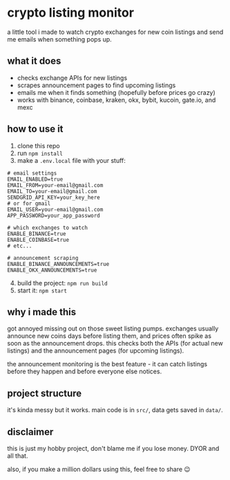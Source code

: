 # crypto listing monitor

a little tool i made to watch crypto exchanges for new coin listings and send me emails when something pops up. 

## what it does

- checks exchange APIs for new listings
- scrapes announcement pages to find upcoming listings
- emails me when it finds something (hopefully before prices go crazy)
- works with binance, coinbase, kraken, okx, bybit, kucoin, gate.io, and mexc

## how to use it

1. clone this repo
2. run `npm install`
3. make a `.env.local` file with your stuff:

```
# email settings
EMAIL_ENABLED=true
EMAIL_FROM=your-email@gmail.com
EMAIL_TO=your-email@gmail.com
SENDGRID_API_KEY=your_key_here
# or for gmail
EMAIL_USER=your-email@gmail.com
APP_PASSWORD=your_app_password

# which exchanges to watch
ENABLE_BINANCE=true
ENABLE_COINBASE=true
# etc...

# announcement scraping
ENABLE_BINANCE_ANNOUNCEMENTS=true
ENABLE_OKX_ANNOUNCEMENTS=true
```

4. build the project: `npm run build`
5. start it: `npm start`

## why i made this

got annoyed missing out on those sweet listing pumps. exchanges usually announce new coins days before listing them, and prices often spike as soon as the announcement drops. this checks both the APIs (for actual new listings) and the announcement pages (for upcoming listings).

the announcement monitoring is the best feature - it can catch listings before they happen and before everyone else notices.

## project structure

it's kinda messy but it works. main code is in `src/`, data gets saved in `data/`.

## disclaimer

this is just my hobby project, don't blame me if you lose money. DYOR and all that.

also, if you make a million dollars using this, feel free to share 😉
